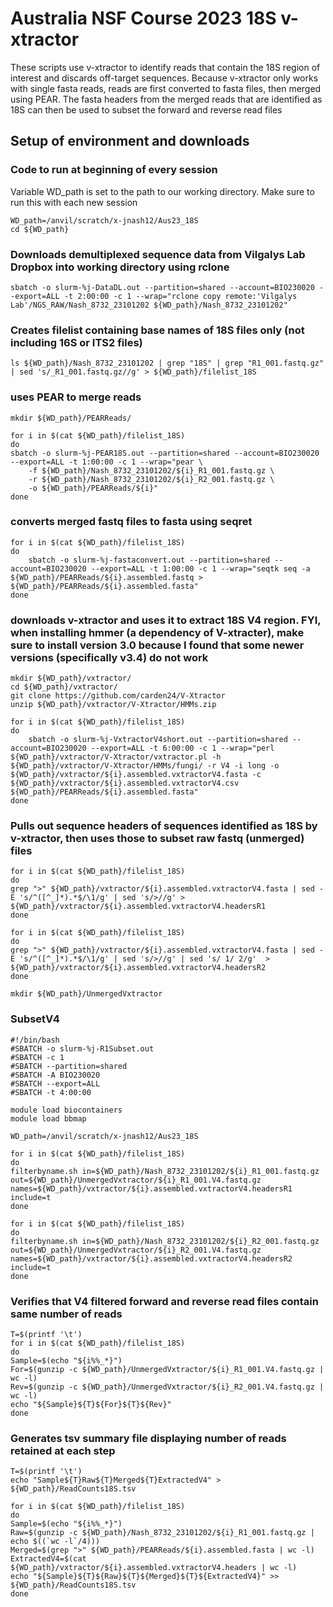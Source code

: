 # Australia NSF Course 2023 18S v-xtractor
These scripts use v-xtractor to identify reads that contain the 18S region of interest and discards off-target sequences. Because v-xtractor only works with single fasta reads, reads are first converted to fasta files, then merged using PEAR. The fasta headers from the merged reads that are identified as 18S can then be used to subset the forward and reverse read files

## Setup of environment and downloads
### Code to run at beginning of every session
Variable WD_path is set to the path to our working directory. Make sure to run this with each new session
```
WD_path=/anvil/scratch/x-jnash12/Aus23_18S
cd ${WD_path}
```

### Downloads demultiplexed sequence data from Vilgalys Lab Dropbox into working directory using rclone
```
sbatch -o slurm-%j-DataDL.out --partition=shared --account=BIO230020 --export=ALL -t 2:00:00 -c 1 --wrap="rclone copy remote:'Vilgalys Lab'/NGS_RAW/Nash_8732_23101202 ${WD_path}/Nash_8732_23101202"
```

### Creates filelist containing base names of 18S files only (not including 16S or ITS2 files)
```
ls ${WD_path}/Nash_8732_23101202 | grep "18S" | grep "R1_001.fastq.gz" | sed 's/_R1_001.fastq.gz//g' > ${WD_path}/filelist_18S
```

### uses PEAR to merge reads
```
mkdir ${WD_path}/PEARReads/

for i in $(cat ${WD_path}/filelist_18S)
do
sbatch -o slurm-%j-PEAR18S.out --partition=shared --account=BIO230020 --export=ALL -t 1:00:00 -c 1 --wrap="pear \
	-f ${WD_path}/Nash_8732_23101202/${i}_R1_001.fastq.gz \
	-r ${WD_path}/Nash_8732_23101202/${i}_R2_001.fastq.gz \
	-o ${WD_path}/PEARReads/${i}"
done
```

### converts merged fastq files to fasta using seqret
```
for i in $(cat ${WD_path}/filelist_18S)
do
	sbatch -o slurm-%j-fastaconvert.out --partition=shared --account=BIO230020 --export=ALL -t 1:00:00 -c 1 --wrap="seqtk seq -a ${WD_path}/PEARReads/${i}.assembled.fastq > ${WD_path}/PEARReads/${i}.assembled.fasta"
done
```

### downloads v-xtractor and uses it to extract 18S V4 region. FYI, when installing hmmer (a dependency of V-xtracter), make sure to install version 3.0 because I found that some newer versions (specifically v3.4) do not work
```
mkdir ${WD_path}/vxtractor/
cd ${WD_path}/vxtractor/
git clone https://github.com/carden24/V-Xtractor
unzip ${WD_path}/vxtractor/V-Xtractor/HMMs.zip

for i in $(cat ${WD_path}/filelist_18S)
do
	sbatch -o slurm-%j-VxtractorV4short.out --partition=shared --account=BIO230020 --export=ALL -t 6:00:00 -c 1 --wrap="perl ${WD_path}/vxtractor/V-Xtractor/vxtractor.pl -h ${WD_path}/vxtractor/V-Xtractor/HMMs/fungi/ -r V4 -i long -o ${WD_path}/vxtractor/${i}.assembled.vxtractorV4.fasta -c ${WD_path}/vxtractor/${i}.assembled.vxtractorV4.csv ${WD_path}/PEARReads/${i}.assembled.fasta"
done
```

### Pulls out sequence headers of sequences identified as 18S by v-xtractor, then uses those to subset raw fastq (unmerged) files
```
for i in $(cat ${WD_path}/filelist_18S)
do
grep ">" ${WD_path}/vxtractor/${i}.assembled.vxtractorV4.fasta | sed -E 's/^([^_]*).*$/\1/g' | sed 's/>//g' > ${WD_path}/vxtractor/${i}.assembled.vxtractorV4.headersR1
done

for i in $(cat ${WD_path}/filelist_18S)
do
grep ">" ${WD_path}/vxtractor/${i}.assembled.vxtractorV4.fasta | sed -E 's/^([^_]*).*$/\1/g' | sed 's/>//g' | sed 's/ 1/ 2/g'  > ${WD_path}/vxtractor/${i}.assembled.vxtractorV4.headersR2
done

mkdir ${WD_path}/UnmergedVxtractor
```

### SubsetV4
```
#!/bin/bash
#SBATCH -o slurm-%j-R1Subset.out
#SBATCH -c 1
#SBATCH --partition=shared 
#SBATCH -A BIO230020
#SBATCH --export=ALL
#SBATCH -t 4:00:00

module load biocontainers
module load bbmap

WD_path=/anvil/scratch/x-jnash12/Aus23_18S

for i in $(cat ${WD_path}/filelist_18S)
do
filterbyname.sh in=${WD_path}/Nash_8732_23101202/${i}_R1_001.fastq.gz out=${WD_path}/UnmergedVxtractor/${i}_R1_001.V4.fastq.gz names=${WD_path}/vxtractor/${i}.assembled.vxtractorV4.headersR1 include=t
done

for i in $(cat ${WD_path}/filelist_18S)
do
filterbyname.sh in=${WD_path}/Nash_8732_23101202/${i}_R2_001.fastq.gz out=${WD_path}/UnmergedVxtractor/${i}_R2_001.V4.fastq.gz names=${WD_path}/vxtractor/${i}.assembled.vxtractorV4.headersR2 include=t
done
```

### Verifies that V4 filtered forward and reverse read files contain same number of reads
```
T=$(printf '\t')
for i in $(cat ${WD_path}/filelist_18S)
do
Sample=$(echo "${i%%_*}")
For=$(gunzip -c ${WD_path}/UnmergedVxtractor/${i}_R1_001.V4.fastq.gz | wc -l)
Rev=$(gunzip -c ${WD_path}/UnmergedVxtractor/${i}_R2_001.V4.fastq.gz | wc -l)
echo "${Sample}${T}${For}${T}${Rev}"
done
```

### Generates tsv summary file displaying number of reads retained at each step
```
T=$(printf '\t')
echo "Sample${T}Raw${T}Merged${T}ExtractedV4" > ${WD_path}/ReadCounts18S.tsv

for i in $(cat ${WD_path}/filelist_18S)
do
Sample=$(echo "${i%%_*}")
Raw=$(gunzip -c ${WD_path}/Nash_8732_23101202/${i}_R1_001.fastq.gz | echo $((`wc -l`/4)))
Merged=$(grep ">" ${WD_path}/PEARReads/${i}.assembled.fasta | wc -l)
ExtractedV4=$(cat ${WD_path}/vxtractor/${i}.assembled.vxtractorV4.headers | wc -l)
echo "${Sample}${T}${Raw}${T}${Merged}${T}${ExtractedV4}" >> ${WD_path}/ReadCounts18S.tsv
done
```


